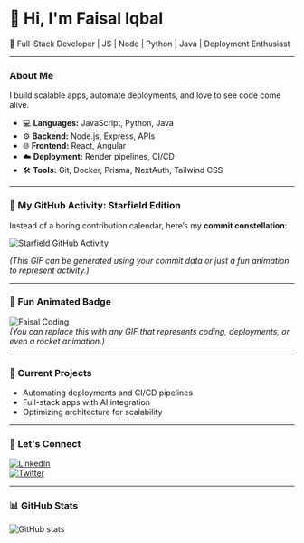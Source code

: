 # 👋 Hi, I'm Faisal Iqbal

🚀 Full-Stack Developer | JS | Node | Python | Java | Deployment Enthusiast

---

### About Me
I build scalable apps, automate deployments, and love to see code come alive.  
- 💻 **Languages:** JavaScript, Python, Java  
- ⚙️ **Backend:** Node.js, Express, APIs  
- 🌐 **Frontend:** React, Angular  
- ☁️ **Deployment:** Render pipelines, CI/CD  
- 🛠️ **Tools:** Git, Docker, Prisma, NextAuth, Tailwind CSS  

---

### 🌌 My GitHub Activity: Starfield Edition
Instead of a boring contribution calendar, here’s my **commit constellation**:  

![Starfield GitHub Activity](https://github.com/YOUR_USERNAME/YOUR_REPO/raw/main/starfield.gif)

*(This GIF can be generated using your commit data or just a fun animation to represent activity.)*

---

### 🎨 Fun Animated Badge
![Faisal Coding](https://c.tenor.com/EXAMPLE.gif)  
*(You can replace this with any GIF that represents coding, deployments, or even a rocket animation.)*

---

### 🔭 Current Projects
- Automating deployments and CI/CD pipelines  
- Full-stack apps with AI integration  
- Optimizing architecture for scalability  

---

### 🤝 Let's Connect
[![LinkedIn](https://img.shields.io/badge/LinkedIn-Connect-blue?logo=linkedin)](https://www.linkedin.com/in/faisal-iqbal)  
[![Twitter](https://img.shields.io/badge/Twitter-Follow-blue?logo=twitter)](https://twitter.com/YOUR_TWITTER)

---

### 📊 GitHub Stats
![GitHub stats](https://github-readme-stats.vercel.app/api?username=YOUR_USERNAME&show_icons=true&theme=radical)
